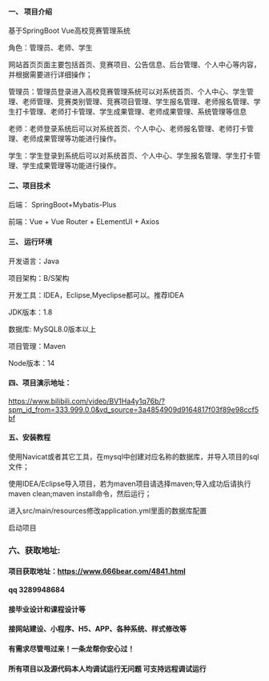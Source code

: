 

#### 一、 项目介绍
基于SpringBoot Vue高校竞赛管理系统

角色：管理员、老师、学生

网站首页页面主要包括首页、竞赛项目、公告信息、后台管理、个人中心等内容，并根据需要进行详细操作；

管理员：管理员登录进入高校竞赛管理系统可以对系统首页、个人中心、学生管理、老师管理、竞赛类别管理、竞赛项目管理、学生报名管理、老师报名管理、学生打卡管理、老师打卡管理、学生成果管理、老师成果管理、系统管理等信息

老师：老师登录系统后可以对系统首页、个人中心、老师报名管理、老师打卡管理、老师成果管理等功能进行操作。

学生：学生登录到系统后可以对系统首页、个人中心、学生报名管理、学生打卡管理、学生成果管理等功能进行操作。
#### 二、项目技术
后端： SpringBoot+Mybatis-Plus

前端：Vue + Vue Router + ELementUI + Axios

#### 三、 运行环境
开发语言：Java

项目架构：B/S架构

开发工具：IDEA，Eclipse,Myeclipse都可以。推荐IDEA

JDK版本：1.8

数据库: MySQL8.0版本以上

项目管理：Maven

Node版本：14

#### 四、项目演示地址：

https://www.bilibili.com/video/BV1Ha4y1q76b/?spm_id_from=333.999.0.0&vd_source=3a4854909d9164817f03f89e98ccf5bf

#### 五、安装教程
使用Navicat或者其它工具，在mysql中创建对应名称的数据库，并导入项目的sql文件；

使用IDEA/Eclipse导入项目，若为maven项目请选择maven;导入成功后请执行maven clean;maven install命令，然后运行；

进入src/main/resources修改application.yml里面的数据库配置

启动项目


### 六、获取地址:
#### 项目获取地址：https://www.666bear.com/4841.html
#### qq 3289948684
#### 接毕业设计和课程设计等
#### 接网站建设、小程序、H5、APP、各种系统、样式修改等
#### 有需求尽管甩过来！一条龙帮你安心过！
#### 所有项目以及源代码本人均调试运行无问题 可支持远程调试运行




